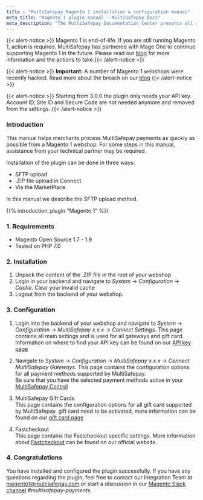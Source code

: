 ```yaml
---
title : "MultiSafepay Magento 1 installation & configuration manual"
meta_title: "Magento 1 plugin manual - MultiSafepay Docs"
meta_description: "The MultiSafepay Documentation Center presents all relevant information about our Plugins and API. You can also find support pages for Payment Methods, Tools and General Questions as well as the contact details of our Support and Integration Teams."
---
```


{{< alert-notice >}} Magento 1 is end-of-life. If you are still running Magento 1, action is required. MultiSafepay has partnered with Mage One to continue supporting Magento 1 in the future. Please read our [blog](https://bit.ly/2YX2LGL) for more information and the actions to take.{{< /alert-notice >}}

{{< alert-notice >}} __Important:__ A number of Magento 1 webshops were recently hacked. Read more about the breach on our [blog](https://www.multisafepay.com/blog/significant-vulnerability-leads-to-2000-magento-1-stores-hacked/) {{< /alert-notice >}}

{{< alert-notice >}} Starting from 3.0.0 the plugin only needs your API key. Account ID, Site ID and Secure Code are not needed anymore and removed from the settings. {{< /alert-notice >}}

### Introduction

This manual helps merchants process MultiSafepay payments as quickly as possible from a Magento 1 webshop. For some steps in this manual, assistance from your technical partner may be required.

Installation of the plugin can be done in three ways:

* SFTP upload
* .ZIP file upload in Connect
* Via the MarketPlace.

In this manual we describe the SFTP upload method.

{{% introduction_plugin "Magento 1" %}}


### 1. Requirements
- Magento Open Source 1.7 - 1.9
- Tested on PHP 7.0

### 2. Installation
 1. Unpack the content of the .ZIP file in the root of your webshop
 2. Login in your backend and navigate to _System_ -> _Configuration_ -> _Cache_. Clear your invalid cache
 3. Logout from the backend of your webshop.

### 3. Configuration
1. Login into the backend of your webshop and navigate to _System_ -> _Configuration_ -> _MultiSafepay x.x.x_ -> _Connect Settings_.
This page contains all main settings and is used for all gateways and gift card.
Information on where to find your API key can be found on our [API key page](https://docs.multisafepay.com/tools/multisafepay-control/get-your-api-key/)

2. Navigate to _System_ -> _Configuration_ -> _MultiSafepay x.x.x_ -> _Connect MultiSafepay Gateways_.
This page contains the configuration options for all payment methods supported by MultiSafepay.  
Be sure that you have the selected payment methods active in your [MultiSafepay Control](https://merchant.multisafepay.com)

3. MultiSafepay Gift Cards  
This page contains the configuration options for all gift card supported by MultiSafepay.
gift card need to be activated, more information can be found on our [gift card page](/payment-methods/prepaid-cards/gift-cards)

4. Fastcheckout  
This page contains the Fastcheckout specific settings. More information about [Fastcheckout](https://www.multisafepay.com/fastcheckout-payments) can be found on our official website.

### 4. Congratulations
You have installed and configured the plugin successfully. If you have any questions regarding the plugin, feel free to contact our Integration Team at <magento1@multisafepay.com> or start a discussion in our [Magento Slack channel](https://magentocommeng.slack.com) _#multisafepay-payments_

